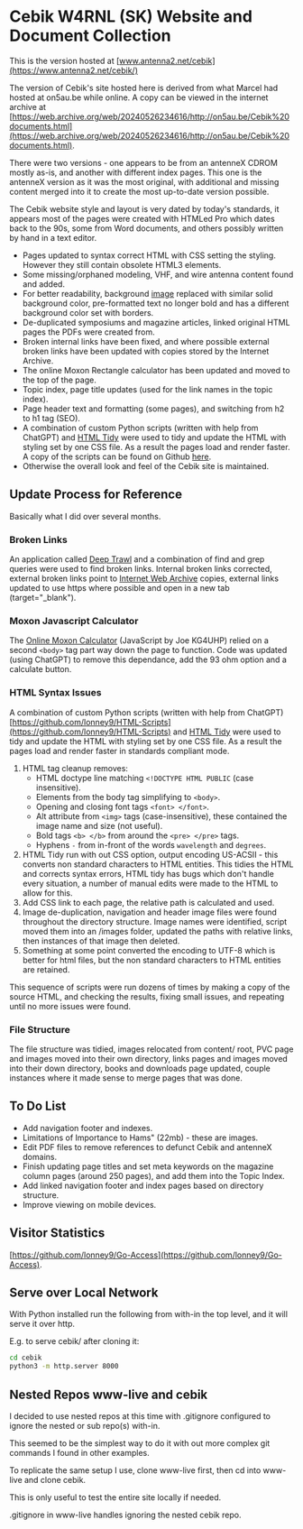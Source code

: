 # Cebik W4RNL (SK) Website and Document Collection

This is the version hosted at [www.antenna2.net/cebik](https://www.antenna2.net/cebik/)

The version of Cebik's site hosted here is derived from what Marcel had hosted at on5au.be while online. A copy can be viewed in the internet archive at [https://web.archive.org/web/20240526234616/http://on5au.be/Cebik%20documents.html](https://web.archive.org/web/20240526234616/http://on5au.be/Cebik%20documents.html).

There were two versions - one appears to be from an antenneX CDROM mostly as-is, and another with different index pages. This one is the antenneX version as it was the most original, with additional and missing content merged into it to create the most up-to-date version possible.

The Cebik website style and layout is very dated by today's standards, it appears most of the pages were created with HTMLed Pro which dates back to the 90s, some from Word documents, and others possibly written by hand in a text editor.

- Pages updated to syntax correct HTML with CSS setting the styling. However they still contain obsolete HTML3 elements.
- Some missing/orphaned modeling, VHF, and wire antenna content found and added.
- For better readability, background [image](content/images/lightppr.gif) replaced with similar solid background color, pre-formatted text no longer bold and has a different background color set with borders.
- De-duplicated symposiums and magazine articles, linked original HTML pages the PDFs were created from.
- Broken internal links have been fixed, and where possible external broken links have been updated with copies stored by the Internet Archive.
- The online Moxon Rectangle calculator has been updated and moved to the top of the page.
- Topic index, page title updates (used for the link names in the topic index).
- Page header text and formatting (some pages), and switching from h2 to h1 tag (SEO).
- A combination of custom Python scripts (written with help from ChatGPT) and [HTML Tidy](https://www.html-tidy.org/) were used to tidy and update the HTML with styling set by one CSS file. As a result the pages load and render faster. A copy of the scripts can be found on Github [here](https://github.com/lonney9/HTML-Scripts).
- Otherwise the overall look and feel of the Cebik site is maintained.

## Update Process for Reference

Basically what I did over several months.

### Broken Links

An application called [Deep Trawl](https://sites.google.com/view/deeptrawl) and a combination of find and grep queries were used to find broken links. Internal broken links corrected, external broken links point to [Internet Web Archive](https://www.archive.org/) copies, external links updated to use https where possible and open in a new tab (target="_blank").

### Moxon Javascript Calculator

The [Online Moxon Calculator](content/moxon/moxpage.html#L105) (JavaScript by Joe KG4UHP) relied on a second `<body>` tag part way down the page to function. Code was updated (using ChatGPT) to remove this dependance, add the 93 ohm option and a calculate button.

### HTML Syntax Issues

A combination of custom Python scripts (written with help from ChatGPT) [https://github.com/lonney9/HTML-Scripts](https://github.com/lonney9/HTML-Scripts) and [HTML Tidy](https://www.html-tidy.org/) were used to tidy and update the HTML with styling set by one CSS file. As a result the pages load and render faster in standards compliant mode.

1. HTML tag cleanup removes:
   - HTML doctype line matching `<!DOCTYPE HTML PUBLIC` (case insensitive).
   - Elements from the body tag simplifying to `<body>`.
   - Opening and closing font tags `<font> </font>`.
   - Alt attribute from `<img>` tags (case-insensitive), these contained the image name and size (not useful).
   - Bold tags `<b> </b>` from around the `<pre> </pre>` tags.
   - Hyphens `-` from in-front of the words `wavelength` and `degrees`.
2. HTML Tidy run with out CSS option, output encoding US-ACSII - this converts non standard characters to HTML entities. This tidies the HTML and corrects syntax errors, HTML tidy has bugs which don't handle every situation, a number of manual edits were made to the HTML to allow for this.
3. Add CSS link to each page, the relative path is calculated and used.
4. Image de-duplication, navigation and header image files were found throughout the directory structure. Image names were identified, script moved them into an /images folder, updated the paths with relative links, then instances of that image then deleted.
5. Something at some point converted the encoding to UTF-8 which is better for html files, but the non standard characters to HTML entities are retained.

This sequence of scripts were run dozens of times by making a copy of the source HTML, and checking the results, fixing small issues, and repeating until no more issues were found.

### File Structure

The file structure was tidied, images relocated from content/ root, PVC page and images moved into their own directory, links pages and images moved into their down directory, books and downloads page updated, couple instances where it made sense to merge pages that was done.

## To Do List

- Add navigation footer and indexes.
- Limitations of Importance to Hams" (22mb) - these are images.
- Edit PDF files to remove references to defunct Cebik and antenneX domains.
- Finish updating page titles and set meta keywords on the magazine column pages (around 250 pages), and add them into the Topic Index.
- Add linked navigation footer and index pages based on directory structure.
- Improve viewing on mobile devices.

## Visitor Statistics

[https://github.com/lonney9/Go-Access](https://github.com/lonney9/Go-Access).

## Serve over Local Network

With Python installed run the following from with-in the top level, and it will serve it over http.

E.g. to serve cebik/ after cloning it:

```bash
cd cebik
python3 -m http.server 8000
```

## Nested Repos www-live and cebik

I decided to use nested repos at this time with .gitignore configured to ignore the nested or sub repo(s) with-in.

This seemed to be the simplest way to do it with out more complex git commands I found in other examples.

To replicate the same setup I use, clone www-live first, then cd into www-live and clone cebik.

This is only useful to test the entire site locally if needed.

.gitignore in www-live handles ignoring the nested cebik repo.
